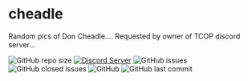 # cheadle
Random pics of Don Cheadle....
Requested by owner of TCOP discord server...

![GitHub repo size](https://img.shields.io/github/repo-size/Puyodead1-Development/cheadle.svg?style=plastic)
[![Discord Server](https://discordapp.com/api/guilds/589200717277954093/embed.png)](https://discord.gg/mfMQvYW)
![GitHub issues](https://img.shields.io/github/issues/Puyodead1-Development/cheadle.svg?style=plastic)
![GitHub closed issues](https://img.shields.io/github/issues-closed-raw/Puyodead1-Development/cheadle.svg?style=plastic)
![GitHub](https://img.shields.io/github/license/Puyodead1-Development/cheadle.svg?style=plastic)
![GitHub last commit](https://img.shields.io/github/last-commit/Puyodead1/cheadle.svg?style=plastic)
